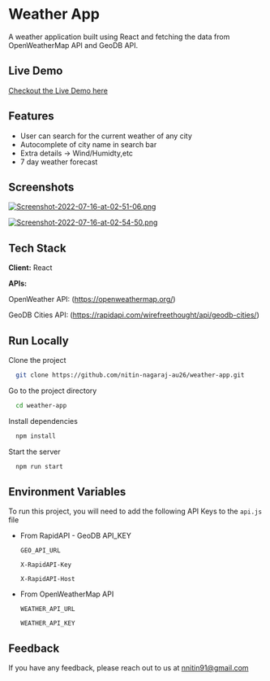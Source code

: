
# Weather App

A weather application built using React and fetching the data from OpenWeatherMap API and GeoDB API.



## Live Demo

[Checkout the Live Demo here](https://weather-app-nitin.netlify.app/)





## Features

- User can search for the current weather of any city
- Autocomplete of city name in search bar
- Extra details -> Wind/Humidty,etc
- 7 day weather forecast


## Screenshots

[![Screenshot-2022-07-16-at-02-51-06.png](https://i.postimg.cc/zGrpr3Qp/Screenshot-2022-07-16-at-02-51-06.png)](https://postimg.cc/56s859bF)

[![Screenshot-2022-07-16-at-02-54-50.png](https://i.postimg.cc/j5HdBgnM/Screenshot-2022-07-16-at-02-54-50.png)](https://postimg.cc/CBKgq4N8)

## Tech Stack

**Client:** React

**APIs:** 

OpenWeather API: (https://openweathermap.org/)

    
GeoDB Cities API: (https://rapidapi.com/wirefreethought/api/geodb-cities/)




## Run Locally

Clone the project

```bash
  git clone https://github.com/nitin-nagaraj-au26/weather-app.git
```

Go to the project directory

```bash
  cd weather-app
```

Install dependencies

```bash
  npm install
```

Start the server

```bash
  npm run start
```


## Environment Variables

To run this project, you will need to add the following API Keys to the `api.js` file

- From RapidAPI - GeoDB API_KEY

    `GEO_API_URL`

    `X-RapidAPI-Key`

    `X-RapidAPI-Host`

- From OpenWeatherMap API   

    `WEATHER_API_URL`

    `WEATHER_API_KEY`


## Feedback

If you have any feedback, please reach out to us at nnitin91@gmail.com

